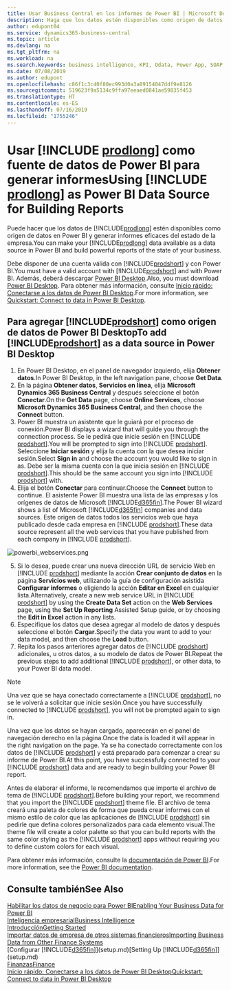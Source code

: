 ```yaml
---
title: Usar Business Central en los informes de Power BI | Microsoft Docs
description: Haga que los datos estén disponibles como origen de datos en Power BI y generar informes eficaces del estado de la empresa.
author: edupont04
ms.service: dynamics365-business-central
ms.topic: article
ms.devlang: na
ms.tgt_pltfrm: na
ms.workload: na
ms.search.keywords: business intelligence, KPI, Odata, Power App, SOAP, analysis
ms.date: 07/08/2019
ms.author: edupont
ms.openlocfilehash: c86f1c3c40f80ec993d0a3a89154047ddf9e8126
ms.sourcegitcommit: 519623f9a5134c9ffa97eeaed0841ae59835f453
ms.translationtype: HT
ms.contentlocale: es-ES
ms.lasthandoff: 07/16/2019
ms.locfileid: "1755246"
---
```

# <a name="using-include-prodlongincludesprodlongmd-as-power-bi-data-source-for-building-reports"></a><span data-ttu-id="ce37a-103">Usar [!INCLUDE [prodlong](includes/prodlong.md)] como fuente de datos de Power BI para generar informes</span><span class="sxs-lookup"><span data-stu-id="ce37a-103">Using [!INCLUDE [prodlong](includes/prodlong.md)] as Power BI Data Source for Building Reports</span></span>

<span data-ttu-id="ce37a-104">Puede hacer que los datos de [!INCLUDE[prodlong](includes/prodlong.md)] estén disponibles como origen de datos en Power BI y generar informes eficaces del estado de la empresa.</span><span class="sxs-lookup"><span data-stu-id="ce37a-104">You can make your [!INCLUDE[prodlong](includes/prodlong.md)] data available as a data source in Power BI and build powerful reports of the state of your business.</span></span>  

<span data-ttu-id="ce37a-105">Debe disponer de una cuenta válida con [!INCLUDE[prodshort](includes/prodshort.md)] y con Power BI.</span><span class="sxs-lookup"><span data-stu-id="ce37a-105">You must have a valid account with [!INCLUDE[prodshort](includes/prodshort.md)] and with Power BI.</span></span> <span data-ttu-id="ce37a-106">Además, deberá descargar [Power BI Desktop](https://powerbi.microsoft.com/en-us/desktop/).</span><span class="sxs-lookup"><span data-stu-id="ce37a-106">Also, you must download [Power BI Desktop](https://powerbi.microsoft.com/en-us/desktop/).</span></span> <span data-ttu-id="ce37a-107">Para obtener más información, consulte [Inicio rápido: Conectarse a los datos de Power BI Desktop](/power-bi/desktop-quickstart-connect-to-data).</span><span class="sxs-lookup"><span data-stu-id="ce37a-107">For more information, see [Quickstart: Connect to data in Power BI Desktop](/power-bi/desktop-quickstart-connect-to-data).</span></span>  

## <a name="to-add-includeprodshortincludesprodshortmd-as-a-data-source-in-power-bi-desktop"></a><span data-ttu-id="ce37a-108">Para agregar [!INCLUDE[prodshort](includes/prodshort.md)] como origen de datos de Power BI Desktop</span><span class="sxs-lookup"><span data-stu-id="ce37a-108">To add [!INCLUDE[prodshort](includes/prodshort.md)] as a data source in Power BI Desktop</span></span>

1. <span data-ttu-id="ce37a-109">En Power BI Desktop, en el panel de navegador izquierdo, elija **Obtener datos**.</span><span class="sxs-lookup"><span data-stu-id="ce37a-109">In Power BI Desktop, in the left navigation pane, choose **Get Data**.</span></span>
2. <span data-ttu-id="ce37a-110">En la página **Obtener datos**, **Servicios en línea**, elija **Microsoft Dynamics 365 Business Central** y después seleccione el botón **Conectar**.</span><span class="sxs-lookup"><span data-stu-id="ce37a-110">On the **Get Data** page, choose **Online Services**, choose **Microsoft Dynamics 365 Business Central**, and then choose the **Connect** button.</span></span>
3. <span data-ttu-id="ce37a-111">Power BI muestra un asistente que le guiará por el proceso de conexión.</span><span class="sxs-lookup"><span data-stu-id="ce37a-111">Power BI displays a wizard that will guide you through the connection process.</span></span> <span data-ttu-id="ce37a-112">Se le pedirá que inicie sesión en [!INCLUDE [prodshort](includes/prodshort.md)].</span><span class="sxs-lookup"><span data-stu-id="ce37a-112">You will be prompted to sign into [!INCLUDE [prodshort](includes/prodshort.md)].</span></span> <span data-ttu-id="ce37a-113">Seleccione **Iniciar sesión** y elija la cuenta con la que desea iniciar sesión.</span><span class="sxs-lookup"><span data-stu-id="ce37a-113">Select **Sign in** and choose the account you would like to sign in as.</span></span> <span data-ttu-id="ce37a-114">Debe ser la misma cuenta con la que inicia sesión en [!INCLUDE [prodshort](includes/prodshort.md)].</span><span class="sxs-lookup"><span data-stu-id="ce37a-114">This should be the same account you sign into [!INCLUDE [prodshort](includes/prodshort.md)] with.</span></span>
4. <span data-ttu-id="ce37a-115">Elija el botón **Conectar** para continuar.</span><span class="sxs-lookup"><span data-stu-id="ce37a-115">Choose the **Connect** button to continue.</span></span> <span data-ttu-id="ce37a-116">El asistente Power BI muestra una lista de las empresas y los orígenes de datos de Microsoft [!INCLUDE[d365fin](includes/d365fin_md.md)].</span><span class="sxs-lookup"><span data-stu-id="ce37a-116">The Power BI wizard shows a list of Microsoft [!INCLUDE[d365fin](includes/d365fin_md.md)] companies and data sources.</span></span> <span data-ttu-id="ce37a-117">Este origen de datos todos los servicios web que haya publicado desde cada empresa en [!INCLUDE [prodshort](includes/prodshort.md)].</span><span class="sxs-lookup"><span data-stu-id="ce37a-117">These data source represent all the web services that you have published from each company in [!INCLUDE [prodshort](includes/prodshort.md)].</span></span>

  ![powerbi_webservices.png](media/across-how-use-financials-data-source-powerbi/powerbi_webservices.png)

5. <span data-ttu-id="ce37a-119">Si lo desea, puede crear una nueva dirección URL de servicio Web en [!INCLUDE [prodshort](includes/prodshort.md)] mediante la acción **Crear conjunto de datos** en la página **Servicios web**, utilizando la guía de configuración asistida **Configurar informes** o eligiendo la acción **Editar en Excel** en cualquier lista.</span><span class="sxs-lookup"><span data-stu-id="ce37a-119">Alternatively, create a new web service URL in [!INCLUDE [prodshort](includes/prodshort.md)] by using the **Create Data Set** action on the **Web Services** page, using the **Set Up Reporting** Assisted Setup guide, or by choosing the **Edit in Excel** action in any lists.</span></span>
6. <span data-ttu-id="ce37a-120">Especifique los datos que desea agregar al modelo de datos y después seleccione el botón **Cargar**.</span><span class="sxs-lookup"><span data-stu-id="ce37a-120">Specify the data you want to add to your data model, and then choose the **Load** button.</span></span>
7. <span data-ttu-id="ce37a-121">Repita los pasos anteriores agregar datos de [!INCLUDE [prodshort](includes/prodshort.md)] adicionales, u otros datos, a su modelo de datos de Power BI.</span><span class="sxs-lookup"><span data-stu-id="ce37a-121">Repeat the previous steps to add additional [!INCLUDE [prodshort](includes/prodshort.md)], or other data, to your Power BI data model.</span></span>

> [!NOTE]  
> <span data-ttu-id="ce37a-122">Una vez que se haya conectado correctamente a [!INCLUDE [prodshort](includes/prodshort.md)], no se le volverá a solicitar que inicie sesión.</span><span class="sxs-lookup"><span data-stu-id="ce37a-122">Once you have successfully connected to [!INCLUDE [prodshort](includes/prodshort.md)], you will not be prompted again to sign in.</span></span>

<span data-ttu-id="ce37a-123">Una vez que los datos se hayan cargado, aparecerán en el panel de navegación derecho en la página.</span><span class="sxs-lookup"><span data-stu-id="ce37a-123">Once the data is loaded it will appear in the right navigation on the page.</span></span> <span data-ttu-id="ce37a-124">Ya se ha conectado correctamente con los datos de [!INCLUDE [prodshort](includes/prodshort.md)] y está preparado para comenzar a crear su informe de Power BI.</span><span class="sxs-lookup"><span data-stu-id="ce37a-124">At this point, you have successfully connected to your [!INCLUDE [prodshort](includes/prodshort.md)] data and are ready to begin building your Power BI report.</span></span>  

<span data-ttu-id="ce37a-125">Antes de elaborar el informe, le recomendamos que importe el archivo de tema de [!INCLUDE [prodshort](includes/prodshort.md)].</span><span class="sxs-lookup"><span data-stu-id="ce37a-125">Before building your report, we recommend that you import the [!INCLUDE [prodshort](includes/prodshort.md)] theme file.</span></span>  <span data-ttu-id="ce37a-126">El archivo de tema creará una paleta de colores de forma que pueda crear informes con el mismo estilo de color que las aplicaciones de [!INCLUDE [prodshort](includes/prodshort.md)] sin pedirle que defina colores personalizados para cada elemento visual.</span><span class="sxs-lookup"><span data-stu-id="ce37a-126">The theme file will create a color palette so that you can build reports with the same color styling as the [!INCLUDE [prodshort](includes/prodshort.md)] apps without requiring you to define custom colors for each visual.</span></span>

<span data-ttu-id="ce37a-127">Para obtener más información, consulte la [documentación de Power BI](/power-bi/consumer/power-bi-consumer-landing/).</span><span class="sxs-lookup"><span data-stu-id="ce37a-127">For more information, see the [Power BI documentation](/power-bi/consumer/power-bi-consumer-landing/).</span></span>

## <a name="see-also"></a><span data-ttu-id="ce37a-128">Consulte también</span><span class="sxs-lookup"><span data-stu-id="ce37a-128">See Also</span></span>

[<span data-ttu-id="ce37a-129">Habilitar los datos de negocio para Power BI</span><span class="sxs-lookup"><span data-stu-id="ce37a-129">Enabling Your Business Data for Power BI</span></span>](admin-powerbi.md)  
[<span data-ttu-id="ce37a-130">Inteligencia empresarial</span><span class="sxs-lookup"><span data-stu-id="ce37a-130">Business Intelligence</span></span>](bi.md)  
[<span data-ttu-id="ce37a-131">Introducción</span><span class="sxs-lookup"><span data-stu-id="ce37a-131">Getting Started</span></span>](product-get-started.md)  
[<span data-ttu-id="ce37a-132">Importar datos de empresa de otros sistemas financieros</span><span class="sxs-lookup"><span data-stu-id="ce37a-132">Importing Business Data from Other Finance Systems</span></span>](across-import-data-configuration-packages.md)  
<span data-ttu-id="ce37a-133">[Configurar [!INCLUDE[d365fin](includes/d365fin_md.md)]](setup.md)</span><span class="sxs-lookup"><span data-stu-id="ce37a-133">[Setting Up [!INCLUDE[d365fin](includes/d365fin_md.md)]](setup.md)</span></span>  
[<span data-ttu-id="ce37a-134">Finanzas</span><span class="sxs-lookup"><span data-stu-id="ce37a-134">Finance</span></span>](finance.md)  
[<span data-ttu-id="ce37a-135">Inicio rápido: Conectarse a los datos de Power BI Desktop</span><span class="sxs-lookup"><span data-stu-id="ce37a-135">Quickstart: Connect to data in Power BI Desktop</span></span>](/power-bi/desktop-quickstart-connect-to-data)  
